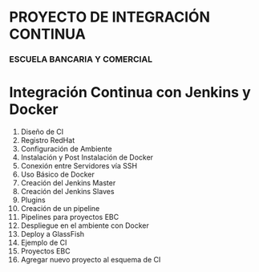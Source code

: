 # PROYECTO DE INTEGRACIÓN CONTINUA

### ESCUELA BANCARIA Y COMERCIAL

# Integración Continua con Jenkins y Docker

1. Diseño de CI
2. Registro RedHat
3. Configuración de Ambiente
4. Instalación y Post Instalación de Docker
5. Conexión entre Servidores vía SSH
6. Uso Básico de Docker
7. Creación del Jenkins Master
8. Creación del Jenkins Slaves
9. Plugins
10. Creación de un pipeline
11. Pipelines para proyectos EBC
12. Despliegue en el ambiente con Docker
13. Deploy a GlassFish
14. Ejemplo de CI
15. Proyectos EBC
16. Agregar nuevo proyecto al esquema de CI



